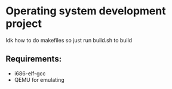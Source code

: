 # Operating system development project

Idk how to do makefiles so just run build.sh to build

## Requirements:
- i686-elf-gcc
- QEMU for emulating